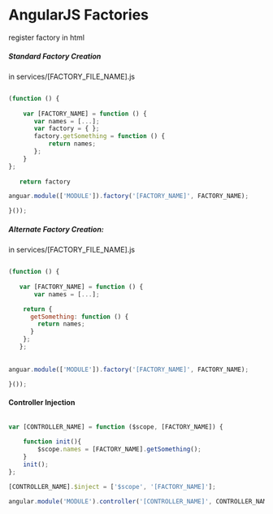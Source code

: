 AngularJS Factories
===================


register factory in html

<script src="services/[FACTORY_FILE_NAME].js"></script>


##### Standard Factory Creation


in services/[FACTORY_FILE_NAME].js

```javascript

(function () {
    
    var [FACTORY_NAME] = function () {
       var names = [...];
       var factory = { };
       factory.getSomething = function () {
           return names;
       };
    }
};
   
   return factory

anguar.module(['MODULE']).factory('[FACTORY_NAME]', FACTORY_NAME);

}());


```

##### Alternate Factory Creation:


in services/[FACTORY_FILE_NAME].js


```javascript

(function () {
    
   var [FACTORY_NAME] = function () {
       var names = [...];

    return {
      getSomething: function () {
        return names;
      }  
    };
   };
  
  
anguar.module(['MODULE']).factory('[FACTORY_NAME]', FACTORY_NAME);

}());


```


#### Controller Injection

```javascript

var [CONTROLLER_NAME] = function ($scope, [FACTORY_NAME]) {
    
    function init(){
        $scope.names = [FACTORY_NAME].getSomething();
    }
    init();
};

[CONTROLLER_NAME].$inject = ['$scope', '[FACTORY_NAME]'];

angular.module('MODULE').controller('[CONTROLLER_NAME]', CONTROLLER_NAME);

```


















